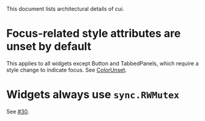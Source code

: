 This document lists architectural details of cui.

# Focus-related style attributes are unset by default

This applies to all widgets except Button and TabbedPanels, which require a
style change to indicate focus. See [ColorUnset](https://docs.rocket9labs.com/github.com/malivvan/cui#pkg-variables).

# Widgets always use `sync.RWMutex`

See [#30](https://github.com/malivvan/cui/issues/30).
